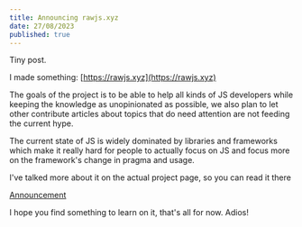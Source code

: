 ```yaml
---
title: Announcing rawjs.xyz
date: 27/08/2023
published: true
---
```


Tiny post. 

I made something: [https://rawjs.xyz](https://rawjs.xyz)

The goals of the project is to be able to help all kinds of JS developers while keeping the knowledge as unopinionated as possible, we also plan to let other contribute articles about topics that do need attention are not feeding the current hype. 

The current state of JS is widely dominated by libraries and frameworks which make it really hard for people to actually focus on JS and focus more on the framework's change in pragma and usage. 

I've talked more about it on the actual project page, so you can read it there 

[Announcement](https://rawjs.xyz/announcement/)

I hope you find something to learn on it, that's all for now. 
Adios! 

